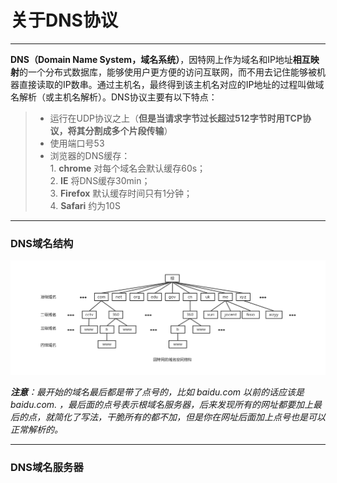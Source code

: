 # 关于DNS协议

------

**DNS（Domain Name System，域名系统）**，因特网上作为域名和IP地址**相互映射**的一个分布式数据库，能够使用户更方便的访问互联网，而不用去记住能够被机器直接读取的IP数串。通过主机名，最终得到该主机名对应的IP地址的过程叫做域名解析（或主机名解析）。DNS协议主要有以下特点：

> * 运行在UDP协议之上（**但是当请求字节过长超过512字节时用TCP协议，将其分割成多个片段传输**）
> * 使用端口号53
> * 浏览器的DNS缓存：  
    1. **chrome** 对每个域名会默认缓存60s；  
    2. **IE** 将DNS缓存30min；  
    3. **Firefox** 默认缓存时间只有1分钟；  
    4. **Safari** 约为10S  

------
### DNS域名结构

![DNS域名分层图](./images/dns.png)

***注意**：最开始的域名最后都是带了点号的，比如 baidu.com 以前的话应该是 baidu.com. ，最后面的点号表示根域名服务器，后来发现所有的网址都要加上最后的点，就简化了写法，干脆所有的都不加，但是你在网址后面加上点号也是可以正常解析的。*

------
### DNS域名服务器
> 

